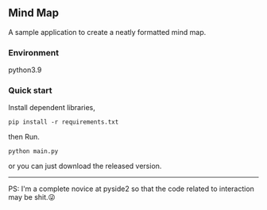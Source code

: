 ## Mind Map
A sample application to create a neatly formatted mind map.

### Environment
python3.9

### Quick start
Install  dependent libraries, 
```commandline
pip install -r requirements.txt
```
then Run.
```commandline
python main.py
```
or you can just download the released version.

-----
PS: I'm a complete novice at pyside2 so that the code related to interaction may be shit.😜